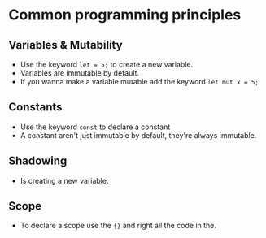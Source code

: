 # Common programming principles

## Variables & Mutability

- Use the keyword `let = 5;` to create a new variable.
- Variables are immutable by default. 
- If you wanna make a variable mutable add the keyword `let mut x = 5;`

## Constants

- Use the keyword `const` to declare a constant
- A constant aren't just immutable by default, they're always immutable.

## Shadowing

- Is creating a new variable.

## Scope

- To declare a scope use the `{}` and right all the code in the.